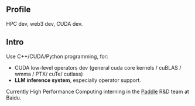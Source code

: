 ## Profile
HPC dev, web3 dev, CUDA dev.

## Intro
Use C++/CUDA/Python programming, for:

+ CUDA low-level operators dev (general cuda core kernels / cuBLAS / wmma / PTX/ cuTe/ cutlass)
+ **LLM inference system**, especially operator support.

Currently High Performance Computing interning in the [Paddle](https://www.paddlepaddle.org.cn/) R&D team at Baidu.
